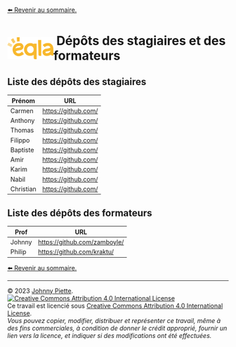 [:arrow_left: Revenir au sommaire.](./README.md#sommaire)

<h1 id="Depots" style="display: flex; align-items: center; justify-content: center;">
    <img src="/media/eqla.png" style="height:50px" alt="Logo d'Eqla">
    &nbsp;Dépôts des stagiaires et des formateurs
</h1>

## Liste des dépôts des stagiaires
| Prénom      | URL                                  |
|----------|--------------------------------------|
| Carmen   | https://github.com/                  |
| Anthony  | https://github.com/                  |
| Thomas   | https://github.com/                  |
| Filippo  | https://github.com/                  |
| Baptiste | https://github.com/                  |
| Amir     | https://github.com/                  |
| Karim    | https://github.com/                  |
| Nabil    | https://github.com/                  |
| Christian| https://github.com/                  |


## Liste des dépôts des formateurs
| Prof     | URL                                  |
|----------|--------------------------------------|
| Johnny   | https://github.com/zamboyle/         |
| Philip   | https://github.com/kraktu/           |


[:arrow_left: Revenir au sommaire.](./README.md#sommaire)

---
&copy; 2023 [Johnny Piette](https://github.com/ZamBoyle).  
[![Creative Commons Attribution 4.0 International License](https://i.creativecommons.org/l/by/4.0/88x31.png)](https://creativecommons.org/licenses/by/4.0/)  
Ce travail est licencié sous [Creative Commons Attribution 4.0 International License](https://creativecommons.org/licenses/by/4.0/).   
_Vous pouvez copier, modifier, distribuer et représenter ce travail, même à des fins commerciales, à condition de donner le crédit approprié, fournir un lien vers la licence, et indiquer si des modifications ont été effectuées._